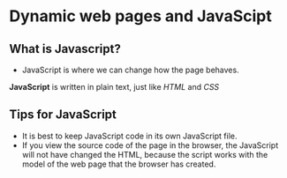 # Dynamic web pages and JavaScipt

## What is Javascript?

- JavaScript is where we can change how the page behaves.

**JavaScript** is written in plain text, just like _HTML_ and _CSS_

## Tips for JavaScript

- It is best to keep JavaScript code in its own JavaScript file.
- If you view the source code of the page in the browser, the JavaScript will not have changed the HTML, because the script works with the model of the web page that the browser has created.
